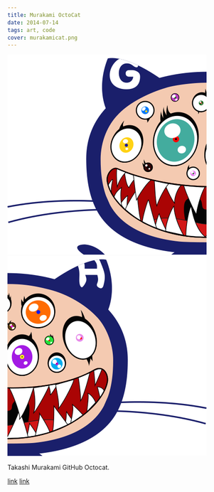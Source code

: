 ```yaml
---
title: Murakami OctoCat
date: 2014-07-14
tags: art, code
cover: murakamicat.png
---
```


<img class="halfwidth" src="../images/murakamil.png"><img class="halfwidth" src="../images/murakamir.png">

Takashi Murakami GitHub Octocat.


[link](http://en.gallery-kaikaikiki.com/category/artists/takashi_murakami/)
[link](https://octodex.github.com/)